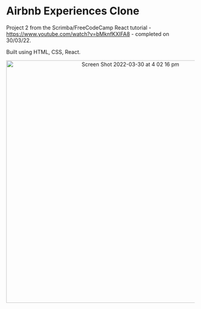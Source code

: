# Airbnb Experiences Clone
Project 2 from the Scrimba/FreeCodeCamp React tutorial - https://www.youtube.com/watch?v=bMknfKXIFA8 - completed on 30/03/22.

Built using HTML, CSS, React. 

<p align="center">
<img width="648" alt="Screen Shot 2022-03-30 at 4 02 16 pm" src="https://user-images.githubusercontent.com/96323853/160759845-04aaf776-b59c-4c7c-822b-7da3175cd850.png">
</p>

